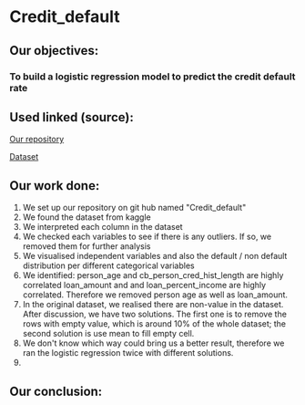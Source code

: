 # Credit_default

## Our objectives:
### To build a logistic regression model to predict the credit default rate  

## Used linked (source):
[Our repository](https://github.com/Shinan-tech/Credit_default)

[Dataset](https://www.kaggle.com/laotse/credit-risk-dataset)

## Our work done:
1. We set up our repository on git hub named "Credit_default"
2. We found the dataset from kaggle
3. We interpreted each column in the dataset
3. We checked each variables to see if there is any outliers. If so, we removed them for further analysis
4. We visualised independent variables and also the default / non default distribution per different categorical variables
5. We identified: person_age and cb_person_cred_hist_length are highly correlated loan_amount and and loan_percent_income are highly correlated. Therefore we removed person age as well as loan_amount.
6. In the original dataset, we realised there are non-value in the dataset. After discussion, we have two solutions. The first one is to remove the rows with empty value, which is around 10% of the whole dataset; the second solution is use mean to fill empty cell.
7. We don't know which way could bring us a better result, therefore we ran the logistic regression twice with different solutions.
8. 



## Our conclusion:
####
